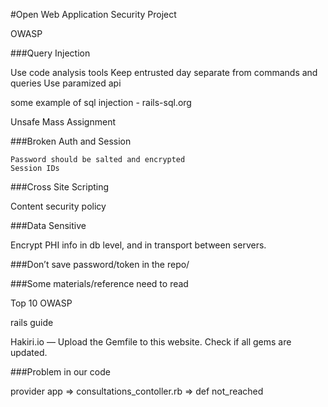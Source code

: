 #Open Web Application Security Project

OWASP

###Query Injection

   Use code analysis tools
   Keep entrusted day separate from commands and queries 
   Use paramized api
   
  some example of sql injection  -   rails-sql.org

   Unsafe Mass Assignment


###Broken Auth and Session 

    Password should be salted and encrypted 
    Session IDs


###Cross Site Scripting

   Content security policy


###Data Sensitive

Encrypt PHI info in db level, and in transport between servers.



###Don’t save password/token in the repo/



###Some materials/reference need to read

Top 10 OWASP

rails guide 


Hakiri.io — Upload the Gemfile to this website. Check if all gems are updated.


###Problem in our code

provider app => consultations_contoller.rb => def not_reached
